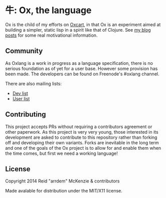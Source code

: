 # 牛: Ox, the language

Ox is the child of my efforts on [Oxcart](https://github.com/oxlang/oxcart), in that Ox is an experiment aimed at building a simpler, static lisp in a spirit like that of Clojure.
See [my blog posts](http://arrdem.com/2014/09/10/ox:_a_preface/) for some real motivational information.

## Community

As Oxlang is a work in progress as a language specification, there is no serious foundation as of yet for a user base.
However some provision has been made.
The developers can be found on Freenode's #oxlang channel.

There are also mailing lists:

- [Dev list](http://librelist.com/browser/oxlang.dev/)
- [User list](http://librelist.com/browser/oxlang.general/)

## Contributing

This project accepts PRs without requiring a contributors agreement or other paperwork.
As this project is very very young, those interested in its development are asked to contribute to this repository rather than forking off and developing their own variants.
Forks are inevitable in the long term and one of the goals of the Ox project is to allow for and enable them when the time comes, but first we need a working language!

## License

Copyright 2014 Reid "arrdem" McKenzie & contributors

Made avalable for distribution under the MIT/X11 license.
